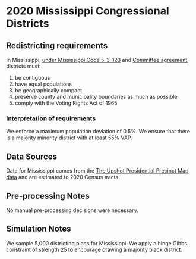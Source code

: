 # 2020 Mississippi Congressional Districts

## Redistricting requirements
In Mississippi, [under Mississippi Code 5-3-123](https://advance.lexis.com/documentpage/?pdmfid=1000516&crid=d062935b-fafc-45ea-a1f4-dc1ba2a3377c&nodeid=AAEAACAAFAAC&nodepath=%2FROOT%2FAAE%2FAAEAAC%2FAAEAACAAF%2FAAEAACAAFAAC&level=4&haschildren=&populated=false&title=%C2%A7+5-3-123.+Preparation+of+plan+to+redistrict+congressional+districts.&config=00JABhZDIzMTViZS04NjcxLTQ1MDItOTllOS03MDg0ZTQxYzU4ZTQKAFBvZENhdGFsb2f8inKxYiqNVSihJeNKRlUp&pddocfullpath=%2Fshared%2Fdocument%2Fstatutes-legislation%2Furn%3AcontentItem%3A8P6B-7XD2-8T6X-701X-00008-00&ecomp=_g1_kkk&prid=4f3abbc9-f98b-4883-a5ce-fcb4020b7438) and [Committee agreement](https://www.dropbox.com/s/z36sc17c3m1cewv/MississippiLegislativeAndCongressionalRedistrictingCommitteeMinutes2012-04-05.pdf), districts must:

1. be contiguous
1. have equal populations
1. be geographically compact
1. preserve county and municipality boundaries as much as possible
1. comply with the Voting Rights Act of 1965


### Interpretation of requirements
We enforce a maximum population deviation of 0.5%.
We ensure that there is a majority minority district with at least 55% VAP.

## Data Sources
Data for Mississippi comes from the [The Upshot Presidential Precinct Map data](https://github.com/TheUpshot/presidential-precinct-map-2020) and are estimated to 2020 Census tracts.

## Pre-processing Notes
No manual pre-processing decisions were necessary.

## Simulation Notes
We sample 5,000 districting plans for Mississippi.
We apply a hinge Gibbs constraint of strength 25 to encourage drawing a majority black district.

